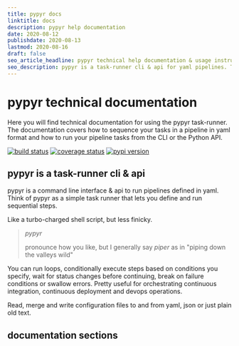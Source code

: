 ```yaml
---
title: pypyr docs
linktitle: docs
description: pypyr help documentation
date: 2020-08-12
publishdate: 2020-08-13
lastmod: 2020-08-16
draft: false
seo_article_headline: pypyr technical help documentation & usage instructions home.
seo_description: pypyr is a task-runner cli & api for yaml pipelines. This is technical documentation for the open-source pypyr project.
---
```

# pypyr technical documentation
Here you will find technical documentation for using the pypyr task-runner. The
documentation covers how to sequence your tasks in a pipeline in yaml format
and how to run your pipeline tasks from the CLI or the Python API.

[![build status](https://api.shippable.com/projects/58efdfe130eb380700e559a6/badge?branch=master)](https://app.shippable.com/github/pypyr/pypyr)
[![coverage status](https://api.shippable.com/projects/58efdfe130eb380700e559a6/coverageBadge?branch=master)](https://app.shippable.com/github/pypyr/pypyr)
[![pypi version](https://badge.fury.io/py/pypyr.svg)](https://pypi.python.org/pypi/pypyr/)

## pypyr is a task-runner cli & api
pypyr is a command line interface & api to run pipelines defined in yaml.
Think of pypyr as a simple task runner that lets you define and run
sequential steps.

Like a turbo-charged shell script, but less finicky.

> *pypyr*
>
> pronounce how you like, but I generally say *piper* as in "piping down the 
  valleys wild"

You can run loops, conditionally execute steps based on conditions you
specify, wait for status changes before continuing, break on failure
conditions or swallow errors. Pretty useful for orchestrating continuous
integration, continuous deployment and devops operations.

Read, merge and write configuration files to and from yaml, json or just plain 
old text.

## documentation sections